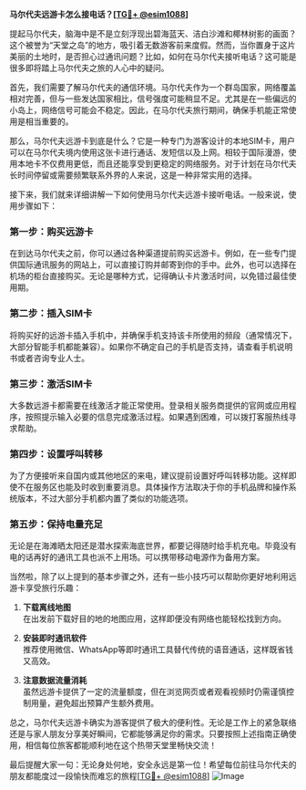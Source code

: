 **马尔代夫远游卡怎么接电话？[[TG💪+ @esim1088](https://t.me/s/esim1088)]**

提起马尔代夫，脑海中是不是立刻浮现出碧海蓝天、洁白沙滩和椰林树影的画面？这个被誉为“天堂之岛”的地方，吸引着无数游客前来度假。然而，当你置身于这片美丽的土地时，是否担心过通讯问题？比如，如何在马尔代夫接听电话？这可能是很多即将踏上马尔代夫之旅的人心中的疑问。

首先，我们需要了解马尔代夫的通信环境。马尔代夫作为一个群岛国家，网络覆盖相对完善，但与一些发达国家相比，信号强度可能稍显不足。尤其是在一些偏远的小岛上，网络信号可能会不稳定。因此，在马尔代夫旅行期间，确保手机能正常使用是相当重要的。

那么，马尔代夫远游卡到底是什么？它是一种专门为游客设计的本地SIM卡，用户可以在马尔代夫境内使用这张卡进行通话、发短信以及上网。相较于国际漫游，使用本地卡不仅费用更低，而且还能享受到更稳定的网络服务。对于计划在马尔代夫长时间停留或需要频繁联系外界的人来说，这是一种非常实用的选择。

接下来，我们就来详细讲解一下如何使用马尔代夫远游卡接听电话。一般来说，使用步骤如下：

### 第一步：购买远游卡

在到达马尔代夫之前，你可以通过各种渠道提前购买远游卡。例如，在一些专门提供国际通讯服务的网站上，可以直接订购并邮寄到你的手中。此外，也可以选择在机场的柜台直接购买。无论是哪种方式，记得确认卡片激活时间，以免错过最佳使用期。

### 第二步：插入SIM卡

将购买好的远游卡插入手机中，并确保手机支持该卡所使用的频段（通常情况下，大部分智能手机都能兼容）。如果你不确定自己的手机是否支持，请查看手机说明书或者咨询专业人士。

### 第三步：激活SIM卡

大多数远游卡都需要在线激活才能正常使用。登录相关服务商提供的官网或应用程序，按照提示输入必要的信息完成激活过程。如果遇到困难，可以拨打客服热线寻求帮助。

### 第四步：设置呼叫转移

为了方便接听来自国内或其他地区的来电，建议提前设置好呼叫转移功能。这样即使不在服务区也能及时收到重要消息。具体操作方法取决于你的手机品牌和操作系统版本，不过大部分手机都内置了类似的功能选项。

### 第五步：保持电量充足

无论是在海滩晒太阳还是潜水探索海底世界，都要记得随时给手机充电。毕竟没有电的话再好的通讯工具也派不上用场。可以携带移动电源作为备用方案。

当然啦，除了以上提到的基本步骤之外，还有一些小技巧可以帮助你更好地利用远游卡享受旅行乐趣：

1. **下载离线地图**  
   在出发前下载好目的地的地图应用，这样即便没有网络也能轻松找到方向。
   
2. **安装即时通讯软件**  
   推荐使用微信、WhatsApp等即时通讯工具替代传统的语音通话，这样既省钱又高效。
   
3. **注意数据流量消耗**  
   虽然远游卡提供了一定的流量额度，但在浏览网页或者观看视频时仍需谨慎控制用量，避免超出预算产生额外费用。

总之，马尔代夫远游卡确实为游客提供了极大的便利性。无论是工作上的紧急联络还是与家人朋友分享美好瞬间，它都能够满足你的需求。只要按照上述指南正确使用，相信每位旅客都能顺利地在这个热带天堂里畅快交流！

最后提醒大家一句：无论身处何地，安全永远是第一位！希望每位前往马尔代夫的朋友都能度过一段愉快而难忘的旅程[[TG💪+ @esim1088](https://t.me/s/esim1088)] ![Image](https://i.postimg.cc/4NQfJmqS/Snipaste-2025-05-13-00-14-12.png)